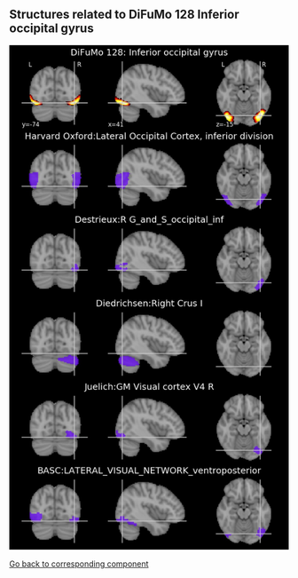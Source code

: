 


## Structures related to DiFuMo 128 Inferior occipital gyrus

![108](108.jpg "Structures related to DiFuMo 128 Inferior occipital gyrus")

[Go back to corresponding component](https://parietal-inria.github.io/DiFuMo/128/html/108.html)